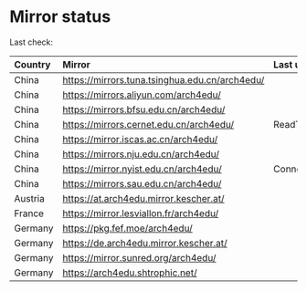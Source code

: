 <script src="./time.js"></script>
# Mirror status
Last check: <script type="text/javascript">localize(1750440149.4391246);</script>

|Country|Mirror|Last update|
|:------|:-----|:----------|
|China|https://mirrors.tuna.tsinghua.edu.cn/arch4edu/|<script type="text/javascript">localize(1750402166);</script>|
|China|https://mirrors.aliyun.com/arch4edu/|<script type="text/javascript">localize(1750402166);</script>|
|China|https://mirrors.bfsu.edu.cn/arch4edu/|<script type="text/javascript">localize(1750402166);</script>|
|China|https://mirrors.cernet.edu.cn/arch4edu/|ReadTimeout|
|China|https://mirror.iscas.ac.cn/arch4edu/|<script type="text/javascript">localize(1750402166);</script>|
|China|https://mirrors.nju.edu.cn/arch4edu/|<script type="text/javascript">localize(1750318038);</script>|
|China|https://mirror.nyist.edu.cn/arch4edu/|ConnectionError|
|China|https://mirrors.sau.edu.cn/arch4edu/|<script type="text/javascript">localize(1731653531);</script>|
|Austria|https://at.arch4edu.mirror.kescher.at/|<script type="text/javascript">localize(1750402166);</script>|
|France|https://mirror.lesviallon.fr/arch4edu/|<script type="text/javascript">localize(1750402166);</script>|
|Germany|https://pkg.fef.moe/arch4edu/|<script type="text/javascript">localize(1750402166);</script>|
|Germany|https://de.arch4edu.mirror.kescher.at/|<script type="text/javascript">localize(1750402166);</script>|
|Germany|https://mirror.sunred.org/arch4edu/|<script type="text/javascript">localize(1750402166);</script>|
|Germany|https://arch4edu.shtrophic.net/|<script type="text/javascript">localize(1750402166);</script>|

<script src="./tablefilter/tablefilter.js"></script>
<script src="./table.js"></script>